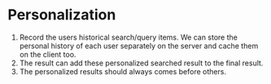 # Personalization

1. Record the users historical search/query items. We can store the personal history of each user separately on the server and cache them on the client too.
2. The result can add these personalized searched result to the final result.
3. The personalized results should always comes before others.
